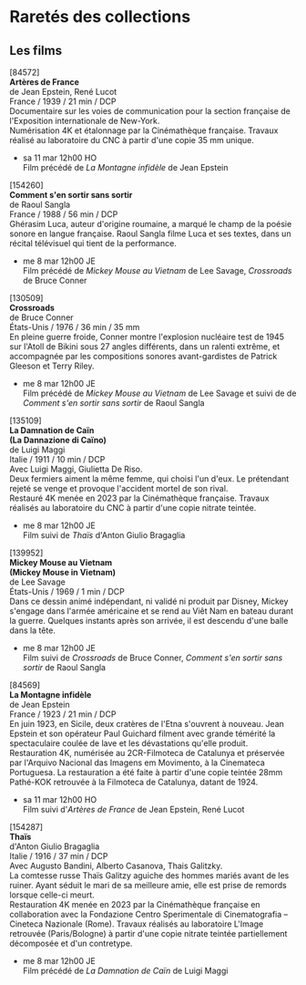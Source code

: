 # Raretés des collections

## Les films

[84572]  
**Artères de France**  
de Jean Epstein, René Lucot  
France / 1939 / 21 min / DCP  
Documentaire sur les voies de communication pour la section française de l'Exposition internationale de New-York.  
Numérisation 4K et étalonnage par la Cinémathèque française. Travaux réalisé au laboratoire du CNC à partir d'une copie 35 mm unique.

- sa 11 mar 12h00 HO  
Film précédé de _La Montagne infidèle_ de Jean Epstein

[154260]  
**Comment s'en sortir sans sortir**  
de Raoul Sangla  
France / 1988 / 56 min / DCP  
Ghérasim Luca, auteur d'origine roumaine, a marqué le champ de la poésie sonore en langue française. Raoul Sangla filme Luca et ses textes, dans un récital télévisuel qui tient de la performance.

- me 8 mar 12h00 JE  
Film précédé de _Mickey Mouse au Vietnam_ de Lee Savage, _Crossroads_ de Bruce Conner

[130509]  
**Crossroads**  
de Bruce Conner  
États-Unis / 1976 / 36 min / 35 mm  
En pleine guerre froide, Conner montre l'explosion nucléaire test de 1945 sur l'Atoll de Bikini sous 27 angles différents, dans un ralenti extrême, et accompagnée par les compositions sonores avant-gardistes de Patrick Gleeson et Terry Riley.

- me 8 mar 12h00 JE  
Film précédé de _Mickey Mouse au Vietnam_ de Lee Savage et suivi de de _Comment s'en sortir sans sortir_ de Raoul Sangla

[135109]  
**La Damnation de Caïn**  
**(La Dannazione di Caïno)**  
de Luigi Maggi  
Italie / 1911 / 10 min / DCP  
Avec Luigi Maggi, Giulietta De Riso.  
Deux fermiers aiment la même femme, qui choisi l'un d'eux. Le prétendant rejeté se venge et provoque l'accident mortel de son rival.  
Restauré 4K menée en 2023 par la Cinémathèque française. Travaux réalisés au laboratoire du CNC à partir d'une copie nitrate teintée.

- me 8 mar 12h00 JE  
Film suivi de _Thaïs_ d'Anton Giulio Bragaglia

[139952]  
**Mickey Mouse au Vietnam**  
**(Mickey Mouse in Vietnam)**  
de Lee Savage  
États-Unis / 1969 / 1 min / DCP  
Dans ce dessin animé indépendant, ni validé ni produit par Disney, Mickey s'engage dans l'armée américaine et se rend au Viêt Nam en bateau durant la guerre. Quelques instants après son arrivée, il est descendu d'une balle dans la tête.

- me 8 mar 12h00 JE  
Film suivi de _Crossroads_ de Bruce Conner, _Comment s'en sortir sans sortir_ de Raoul Sangla

[84569]  
**La Montagne infidèle**  
de Jean Epstein  
France / 1923 / 21 min / DCP  
En juin 1923, en Sicile, deux cratères de l'Etna s'ouvrent à nouveau. Jean Epstein et son opérateur Paul Guichard filment avec grande témérité la spectaculaire coulée de lave et les dévastations qu'elle produit.  
Restauration 4K, numérisée au 2CR-Filmoteca de Catalunya et préservée par l'Arquivo Nacional das Imagens em Movimento, à la Cinemateca Portuguesa. La restauration a été faite à partir d'une copie teintée 28mm Pathé-KOK retrouvée à la Filmoteca de Catalunya, datant de 1924.

- sa 11 mar 12h00 HO  
Film suivi d'_Artères de France_ de Jean Epstein, René Lucot

[154287]  
**Thaïs**  
d'Anton Giulio Bragaglia  
Italie / 1916 / 37 min / DCP  
Avec Augusto Bandini, Alberto Casanova, Thais Galitzky.  
La comtesse russe Thaïs Galitzy aguiche des hommes mariés avant de les ruiner. Ayant séduit le mari de sa meilleure amie, elle est prise de remords lorsque celle-ci meurt.  
Restauration 4K menée en 2023 par la Cinémathèque française en collaboration avec la Fondazione Centro Sperimentale di Cinematografia – Cineteca Nazionale (Rome). Travaux réalisés au laboratoire L'Image retrouvée (Paris/Bologne) à partir d'une copie nitrate teintée partiellement décomposée et d'un contretype.

- me 8 mar 12h00 JE  
Film précédé de _La Damnation de Caïn_ de Luigi Maggi


